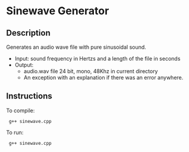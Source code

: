 # Sinewave Generator

## Description

Generates an audio wave file with pure sinusoidal sound.

- Input: sound frequency in Hertzs and a length of the file in seconds
- Output:
  - audio.wav file 24 bit, mono, 48Khz in current directory
  - An exception with an explanation if there was an error anywhere.

## Instructions

To compile:

```
 g++ sinewave.cpp
```

To run:

```
 g++ sinewave.cpp
```
